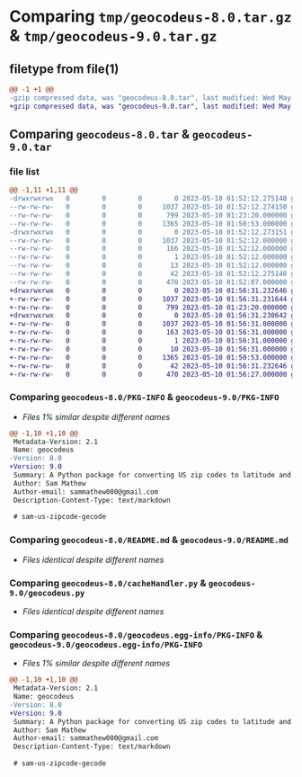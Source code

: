 # Comparing `tmp/geocodeus-8.0.tar.gz` & `tmp/geocodeus-9.0.tar.gz`

## filetype from file(1)

```diff
@@ -1 +1 @@
-gzip compressed data, was "geocodeus-8.0.tar", last modified: Wed May 10 01:52:12 2023, max compression
+gzip compressed data, was "geocodeus-9.0.tar", last modified: Wed May 10 01:56:31 2023, max compression
```

## Comparing `geocodeus-8.0.tar` & `geocodeus-9.0.tar`

### file list

```diff
@@ -1,11 +1,11 @@
-drwxrwxrwx   0        0        0        0 2023-05-10 01:52:12.275148 geocodeus-8.0/
--rw-rw-rw-   0        0        0     1037 2023-05-10 01:52:12.274150 geocodeus-8.0/PKG-INFO
--rw-rw-rw-   0        0        0      799 2023-05-10 01:23:20.000000 geocodeus-8.0/README.md
--rw-rw-rw-   0        0        0     1365 2023-05-10 01:50:53.000000 geocodeus-8.0/cacheHandler.py
-drwxrwxrwx   0        0        0        0 2023-05-10 01:52:12.273151 geocodeus-8.0/geocodeus.egg-info/
--rw-rw-rw-   0        0        0     1037 2023-05-10 01:52:12.000000 geocodeus-8.0/geocodeus.egg-info/PKG-INFO
--rw-rw-rw-   0        0        0      166 2023-05-10 01:52:12.000000 geocodeus-8.0/geocodeus.egg-info/SOURCES.txt
--rw-rw-rw-   0        0        0        1 2023-05-10 01:52:12.000000 geocodeus-8.0/geocodeus.egg-info/dependency_links.txt
--rw-rw-rw-   0        0        0       13 2023-05-10 01:52:12.000000 geocodeus-8.0/geocodeus.egg-info/top_level.txt
--rw-rw-rw-   0        0        0       42 2023-05-10 01:52:12.275148 geocodeus-8.0/setup.cfg
--rw-rw-rw-   0        0        0      470 2023-05-10 01:52:07.000000 geocodeus-8.0/setup.py
+drwxrwxrwx   0        0        0        0 2023-05-10 01:56:31.232646 geocodeus-9.0/
+-rw-rw-rw-   0        0        0     1037 2023-05-10 01:56:31.231644 geocodeus-9.0/PKG-INFO
+-rw-rw-rw-   0        0        0      799 2023-05-10 01:23:20.000000 geocodeus-9.0/README.md
+drwxrwxrwx   0        0        0        0 2023-05-10 01:56:31.230642 geocodeus-9.0/geocodeus.egg-info/
+-rw-rw-rw-   0        0        0     1037 2023-05-10 01:56:31.000000 geocodeus-9.0/geocodeus.egg-info/PKG-INFO
+-rw-rw-rw-   0        0        0      163 2023-05-10 01:56:31.000000 geocodeus-9.0/geocodeus.egg-info/SOURCES.txt
+-rw-rw-rw-   0        0        0        1 2023-05-10 01:56:31.000000 geocodeus-9.0/geocodeus.egg-info/dependency_links.txt
+-rw-rw-rw-   0        0        0       10 2023-05-10 01:56:31.000000 geocodeus-9.0/geocodeus.egg-info/top_level.txt
+-rw-rw-rw-   0        0        0     1365 2023-05-10 01:50:53.000000 geocodeus-9.0/geocodeus.py
+-rw-rw-rw-   0        0        0       42 2023-05-10 01:56:31.232646 geocodeus-9.0/setup.cfg
+-rw-rw-rw-   0        0        0      470 2023-05-10 01:56:27.000000 geocodeus-9.0/setup.py
```

### Comparing `geocodeus-8.0/PKG-INFO` & `geocodeus-9.0/PKG-INFO`

 * *Files 1% similar despite different names*

```diff
@@ -1,10 +1,10 @@
 Metadata-Version: 2.1
 Name: geocodeus
-Version: 8.0
+Version: 9.0
 Summary: A Python package for converting US zip codes to latitude and longitude
 Author: Sam Mathew
 Author-email: sammathew000@gmail.com
 Description-Content-Type: text/markdown
 
 # sam-us-zipcode-gecode
```

### Comparing `geocodeus-8.0/README.md` & `geocodeus-9.0/README.md`

 * *Files identical despite different names*

### Comparing `geocodeus-8.0/cacheHandler.py` & `geocodeus-9.0/geocodeus.py`

 * *Files identical despite different names*

### Comparing `geocodeus-8.0/geocodeus.egg-info/PKG-INFO` & `geocodeus-9.0/geocodeus.egg-info/PKG-INFO`

 * *Files 1% similar despite different names*

```diff
@@ -1,10 +1,10 @@
 Metadata-Version: 2.1
 Name: geocodeus
-Version: 8.0
+Version: 9.0
 Summary: A Python package for converting US zip codes to latitude and longitude
 Author: Sam Mathew
 Author-email: sammathew000@gmail.com
 Description-Content-Type: text/markdown
 
 # sam-us-zipcode-gecode
```


